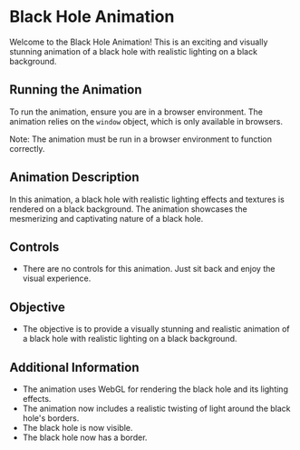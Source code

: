 # Black Hole Animation

Welcome to the Black Hole Animation! This is an exciting and visually stunning animation of a black hole with realistic lighting on a black background.

## Running the Animation

To run the animation, ensure you are in a browser environment. The animation relies on the `window` object, which is only available in browsers.

Note: The animation must be run in a browser environment to function correctly.

## Animation Description

In this animation, a black hole with realistic lighting effects and textures is rendered on a black background. The animation showcases the mesmerizing and captivating nature of a black hole.

## Controls

- There are no controls for this animation. Just sit back and enjoy the visual experience.

## Objective

- The objective is to provide a visually stunning and realistic animation of a black hole with realistic lighting on a black background.

## Additional Information

- The animation uses WebGL for rendering the black hole and its lighting effects.
- The animation now includes a realistic twisting of light around the black hole's borders.
- The black hole is now visible.
- The black hole now has a border.
